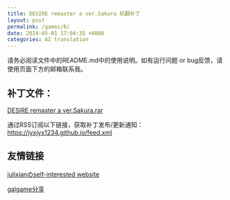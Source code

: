 ```yaml
---
title: DESIRE remaster a ver.Sakura 机翻补丁
layout: post
permalink: /games/6/
date: 2024-05-01 17:04:35 +0800
categories: AI translation
---
```



请务必阅读文件中的README.md中的使用说明。如有运行问题 or bug反馈，请使用页面下方的邮箱联系我。

## 补丁文件：

[DESIRE remaster a ver.Sakura.rar](../../resources/DESIRE%20remaster%20a%20ver.Sakura.rar)

 

通过RSS订阅以下链接，获取补丁发布/更新通知：https://jyxjyx1234.github.io/feed.xml

## 友情链接

[julixianのself-interested website](https://julixian-siw.worldsystem.top/) 

[galgame分享](https://t.me/galgpt)